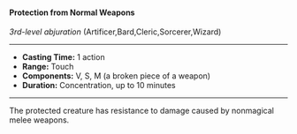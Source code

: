 #### Protection from Normal Weapons
*3rd-level abjuration* (Artificer,Bard,Cleric,Sorcerer,Wizard)
___
- **Casting Time:** 1 action
- **Range:** Touch
- **Components:** V, S, M (a broken piece of a weapon)
- **Duration:** Concentration, up to 10 minutes
---
The protected creature has resistance to damage caused by nonmagical melee weapons.

